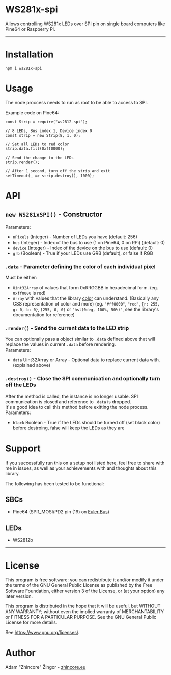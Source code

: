 # WS281x-spi
Allows controlling WS281x LEDs over SPI pin on single board computers like Pine64 or Raspberry Pi.

---

# Installation
```
npm i ws281x-spi
```

# Usage
The node proccess needs to run as root to be able to access to SPI.  

Example code on Pine64:
```JS
const Strip = require("ws2812-spi");

// 8 LEDs, Bus index 1, Device index 0
const strip = new Strip(8, 1, 0);

// Set all LEDs to red color
strip.data.fill(0xff0000);

// Send the change to the LEDs
strip.render();

// After 1 second, turn off the strip and exit
setTimeout(_ => strip.destroy(), 1000);
```

# API
## `new WS281xSPI()` - Constructor
Parameters:
+ `nPixels` (Integer) - Number of LEDs you have (default: 256)
+ `bus` (Integer) - Index of the bus to use (1 on Pine64, 0 on RPi) (default: 0)
+ `device` (Integer) - Index of the device on the bus to use (default: 0)
+ `grb` (Boolean) - True if your LEDs use GRB (default), or false if RGB

### `.data` - Parameter defining the color of each individual pixel
Must be either:
+ `Uint32Array` of values that form 0xRRGGBB in hexadecimal form. (eg. `0xff0000` is red)
+ `Array` with values that the library [color](https://www.npmjs.com/package/color) can understand. (Basically any CSS representation of color and more) (eg. `"#ff0000"`, `"red"`, `{r: 255, g: 0, b: 0}`, `[255, 0, 0]` or `"hsl(0deg, 100%, 50%)"`, see the library's documentation for reference)

### `.render()` - Send the current data to the LED strip
You can optionally pass a object similar to `.data` defined above that will replace the values in current `.data` before rendering.  
Parameters:
+ `data` Uint32Array or Array - Optional data to replace current data with. (explained above)

### `.destroy()` - Close the SPI communication and optionally turn off the LEDs
After the method is called, the instance is no longer usable. SPI communication is closed and reference to `.data` is dropped.  
It's a good idea to call this method before exitting the node process.
Parameters:
+ `black` Boolean - True if the LEDs should be turned off (set black color) before destroing, false will keep the LEDs as they are


# Support
If you successfully run this on a setup not listed here, feel free to share with me in issues, as well as your achievements with and thoughts about this library.  

The following has been tested to be functional:  

## SBCs
+ Pine64 (SPI1_MOSI/PD2 pin (19) on [Euler Bus](http://files.pine64.org/doc/Pine%20A64%20Schematic/a64-db-rev%20b-20151217-Plus-Release.pdf))

## LEDs
+ WS2812b

---

# License
This program is free software: you can redistribute it and/or modify
it under the terms of the GNU General Public License as published by
the Free Software Foundation, either version 3 of the License, or
(at your option) any later version.

This program is distributed in the hope that it will be useful,
but WITHOUT ANY WARRANTY; without even the implied warranty of
MERCHANTABILITY or FITNESS FOR A PARTICULAR PURPOSE.  See the
GNU General Public License for more details.

See <https://www.gnu.org/licenses/>.

# Author
Adam "Zhincore" Žingor - [zhincore.eu](https://zhincore.eu/)
